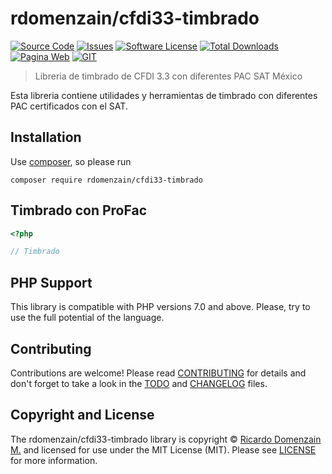 # rdomenzain/cfdi33-timbrado

[![Source Code][badge-source]][source]
[![Issues][badge-issues]][issues]
[![Software License][badge-license]][license]
[![Total Downloads][badge-downloads]][downloads]
[![Pagina Web][badge-pagina]][pagina]
[![GIT][badge-git]][git]

> Libreria de timbrado de CFDI 3.3 con diferentes PAC SAT México

Esta libreria contiene utilidades y herramientas de timbrado con diferentes PAC
certificados con el SAT.

## Installation

Use [composer](https://getcomposer.org/), so please run

```shell
composer require rdomenzain/cfdi33-timbrado
```
## Timbrado con ProFac

```php
<?php

// Timbrado

```

## PHP Support

This library is compatible with PHP versions 7.0 and above.
Please, try to use the full potential of the language.

## Contributing

Contributions are welcome! Please read [CONTRIBUTING][] for details
and don't forget to take a look in the [TODO][] and [CHANGELOG][] files.

## Copyright and License

The rdomenzain/cfdi33-timbrado library is copyright © [Ricardo Domenzain M.](https://ddsis.com.mx/)
and licensed for use under the MIT License (MIT). Please see [LICENSE][] for more information.

[contributing]: https://github.com/rdomenzain/cfdi33-timbrado/blob/master/CONTRIBUTING.md
[changelog]: https://github.com/rdomenzain/cfdi33-timbrado/blob/master/docs/CHANGELOG.md
[todo]: https://github.com/rdomenzain/cfdi33-timbrado/blob/master/docs/TODO.md

[source]: https://github.com/rdomenzain/cfdi33-timbrado
[license]: https://github.com/rdomenzain/cfdi33-timbrado/blob/master/LICENSE
[downloads]: https://packagist.org/packages/rdomenzain/cfdi33-timbrado
[git]: https://packagist.org/packages/rdomenzain
[pagina]: https://ddsis.com.mx
[issues]: https://github.com/rdomenzain/cfdi33-timbrado/issues

[badge-source]: https://img.shields.io/badge/source-cfdi33--utils-blue?style=flat-square
[badge-license]: https://img.shields.io/badge/licence-MIT-red?style=flat-square
[badge-downloads]: https://img.shields.io/github/downloads/rdomenzain/cfdi33-timbrado/total?style=flat-square
[badge-git]: https://img.shields.io/github/followers/rdomenzain?label=rdomenzain&style=social
[badge-pagina]: https://img.shields.io/badge/Web-DDsis-lightgrey?style=flat-square
[badge-issues]: https://img.shields.io/github/issues/rdomenzain/cfdi33-timbrado?style=flat-square